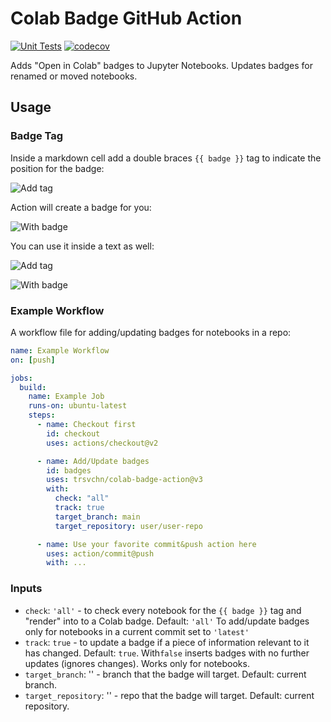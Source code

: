 # Colab Badge GitHub Action

[![Unit Tests](https://github.com/trsvchn/colab-badge-action/actions/workflows/unit-tests.yml/badge.svg)](https://github.com/trsvchn/colab-badge-action/actions/workflows/unit-tests.yml)
[![codecov](https://codecov.io/gh/trsvchn/colab-badge-action/branch/dev/graph/badge.svg?token=2W6CRFZ7CB)](https://codecov.io/gh/trsvchn/colab-badge-action)

Adds "Open in Colab" badges to Jupyter Notebooks. Updates badges for renamed or moved notebooks.

## Usage

### Badge Tag

Inside a markdown cell add a double braces `{{ badge }}` tag to indicate the position for the badge:

![Add tag](assets/img1.png)

Action will create a badge for you:

![With badge](assets/img2.png)

You can use it inside a text as well:

![Add tag](assets/img3.png)

![With badge](assets/img4.png)

### Example Workflow

A workflow file for adding/updating badges for notebooks in a repo:

```yaml
name: Example Workflow
on: [push]

jobs:
  build:
    name: Example Job
    runs-on: ubuntu-latest
    steps:
      - name: Checkout first
        id: checkout
        uses: actions/checkout@v2

      - name: Add/Update badges
        id: badges
        uses: trsvchn/colab-badge-action@v3
        with:
          check: "all"
          track: true
          target_branch: main
          target_repository: user/user-repo

      - name: Use your favorite commit&push action here
        uses: action/commit@push
        with: ...
```

### Inputs

- `check`: `'all'` - to check every notebook for the `{{ badge }}` tag and "render" into to a Colab badge. Default: `'all'`
  To add/update badges only for notebooks in a current commit set to `'latest'`
- `track`: `true` - to update a badge if a piece of information relevant to it has changed. Default: `true`. With`false` inserts badges with no further updates (ignores changes). Works only for notebooks.
- `target_branch`: '' - branch that the badge will target. Default: current branch.
- `target_repository`: '' - repo that the badge will target. Default: current repository.
